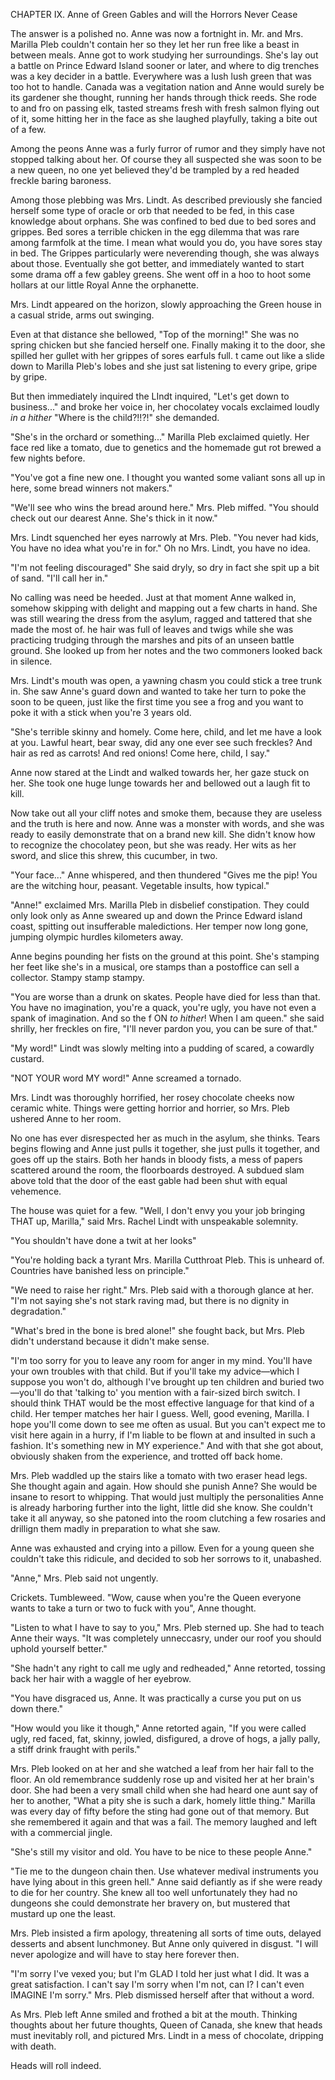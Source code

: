 CHAPTER IX. Anne of Green Gables and will the Horrors Never Cease

The answer is a polished no. Anne was now a fortnight in. Mr. and Mrs. Marilla Pleb couldn't contain her so they let her run free like a beast in between meals. Anne got to work studying her surroundings. She's lay out a battle on Prince Edward Island sooner or later, and where to dig trenches was a key decider in a battle. Everywhere was a lush lush green that was too hot to handle. Canada was a vegitation nation and Anne would surely be its gardener she thought, running her hands through thick reeds. She rode to and fro on passing elk, tasted streams fresh with fresh salmon flying out of it, some hitting her in the face as she laughed playfully, taking a bite out of a few.

Among the peons Anne was a furly furror of rumor and they simply have not stopped talking about her. Of course they all suspected she was soon to be a new queen, no one yet believed they'd be trampled by a red headed freckle baring baroness.

Among those plebbing was Mrs. Lindt. As described previously she fancied herself some type of oracle or orb that needed to be fed, in this case knowledge about orphans. She was confined to bed due to bed sores and grippes. Bed sores a terrible chicken in the egg dilemma that was rare among farmfolk at the time. I mean what would you do, you have sores stay in bed. The Grippes particularly were neverending though, she was always about those. Eventually she got better, and immediately wanted to start some drama off a few gabley greens. She went off in a hoo to hoot some hollars at our little Royal Anne the orphanette.

Mrs. Lindt appeared on the horizon, slowly approaching the Green house in a casual stride, arms out swinging.

Even at that distance she bellowed, "Top of the morning!" She was no spring chicken but she fancied herself one. Finally making it to the door, she spilled her gullet with her grippes of sores earfuls full. t came out like a slide down to Marilla Pleb's lobes and she just sat listening to every gripe, gripe by gripe.

But then immediately inquired the LIndt inquired, "Let's get down to business..."  and broke her voice in, her chocolatey vocals exclaimed loudly _in a hither_ "Where is the child?!!?!" she demanded.

"She's in the orchard or something..." Marilla Pleb exclaimed quietly. Her face red like a tomato, due to genetics and the homemade gut rot brewed a few nights before.

"You've got a fine new one. I thought you wanted some valiant sons all up in here, some bread winners not makers."

"We'll see who wins the bread around here." Mrs. Pleb miffed. "You should check out our dearest Anne. She's thick in it now."

Mrs. Lindt squenched her eyes narrowly at Mrs. Pleb. "You never had kids, You have no idea what you're in for." Oh no Mrs. Lindt, you have no idea.

"I'm not feeling discouraged" She said dryly, so dry in fact she spit up a bit of sand. "I'll call her in."

No calling was need be heeded. Just at that moment Anne walked in, somehow skipping with delight and mapping out a few charts in hand. She was still wearing the dress from the asylum, ragged and tattered that she made the most of. he hair was full of leaves and twigs while she was practicing trudging through the marshes and pits of an unseen battle ground. She looked up from her notes and the two commoners looked back in silence.

Mrs. Lindt's mouth was open, a yawning chasm you could stick a tree trunk in. She saw Anne's guard down and wanted to take her turn to poke the soon to be queen, just like the first time you see a frog and you want to poke it with a stick when you're 3 years old.

"She's terrible skinny and homely. Come here, child, and let me have a look at you. Lawful heart, bear sway, did any one ever see such freckles? And hair as red as carrots! And red onions! Come here, child, I say."

Anne now stared at the Lindt and walked towards her, her gaze stuck on her. She took one huge lunge towards her and bellowed out a laugh fit to kill.

Now take out all your cliff notes and smoke them, because they are useless and the truth is here and now. Anne was a monster with words, and she was ready to easily demonstrate that on a brand new kill. She didn't know how to recognize the chocolatey peon, but she was ready. Her wits as her sword, and slice this shrew, this cucumber, in two.

"Your face..." Anne whispered, and then thundered "Gives me the pip! You are the witching hour, peasant. Vegetable insults, how typical."

"Anne!" exclaimed Mrs. Marilla Pleb in disbelief constipation. They could only look only as Anne sweared up and down the Prince Edward island coast, spitting out insufferable maledictions. Her temper now long gone, jumping olympic hurdles kilometers away.

Anne begins pounding her fists on the ground at this point. She's stamping her feet like she's in a musical, ore stamps than a postoffice can sell a collector. Stampy stamp stampy.

"You are worse than a drunk on skates. People have died for less than that. You have no imagination, you're a quack, you're ugly, you have not even a spank of imagination. And so the f ON _to hither_! When I am queen." she said shrilly, her freckles on fire, "I'll never pardon you, you can be sure of that."

"My word!" Lindt was slowly melting into a pudding of scared, a cowardly custard.

"NOT YOUR word MY word!" Anne screamed a tornado.

Mrs. Lindt was thoroughly horrified, her rosey chocolate cheeks now ceramic white. Things were getting horrior and horrier, so Mrs. Pleb ushered Anne to her room.

No one has ever disrespected her as much in the asylum, she thinks. Tears begins flowing and Anne just pulls it together, she just pulls it together, and goes off up the stairs. Both her hands in bloody fists, a mess of papers scattered around the room, the floorboards destroyed. A subdued slam above told that the door of the east gable had been shut with equal vehemence.

The house was quiet for a few. "Well, I don't envy you your job bringing THAT up, Marilla," said Mrs. Rachel Lindt with unspeakable solemnity.

"You shouldn't have done a twit at her looks"

"You're holding back a tyrant Mrs. Marilla Cutthroat Pleb. This is unheard of. Countries have banished less on principle."

"We need to raise her right." Mrs. Pleb said with a thorough glance at her. "I'm not saying she's not stark raving mad, but there is no dignity in degradation."

"What's bred in the bone is bred alone!" she fought back, but Mrs. Pleb didn't understand because it didn't make sense.

"I'm too sorry for you to leave any room for anger in my mind. You'll have your own troubles with that child. But if you'll take my advice—which I suppose you won't do, although I've brought up ten children and buried two—you'll do that 'talking to' you mention with a fair-sized birch switch. I should think THAT would be the most effective language for that kind of a child. Her temper matches her hair I guess. Well, good evening, Marilla. I hope you'll come down to see me often as usual. But you can't expect me to visit here again in a hurry, if I'm liable to be flown at and insulted in such a fashion. It's something new in MY experience." And with that she got about, obviously shaken from the experience, and trotted off back home.

Mrs. Pleb waddled up the stairs like a tomato with two eraser head legs. She thought again and again. How should she punish Anne? She would be insane to resort to whipping. That would just multiply the personalities Anne is already harboring further into the light, little did she know. She couldn't take it all anyway, so she patoned into the room clutching a few rosaries and drillign them madly in preparation to what she saw.

Anne was exhausted and crying into a pillow. Even for a young queen she couldn't take this ridicule, and decided to sob her sorrows to it, unabashed.

"Anne," Mrs. Pleb said not ungently.

Crickets. Tumbleweed. "Wow, cause when you're the Queen everyone wants to take a turn or two to fuck with you", Anne thought.

"Listen to what I have to say to you," Mrs. Pleb sterned up. She had to teach Anne their ways. "It was completely unneccasry, under our roof you should uphold yourself better."

"She hadn't any right to call me ugly and redheaded," Anne retorted, tossing back her hair with a waggle of her eyebrow.

"You have disgraced us, Anne. It was practically a curse you put on us down there."

"How would you like it though," Anne retorted again, "If you were called ugly, red faced, fat, skinny, jowled, disfigured, a drove of hogs, a jally pally, a stiff drink fraught with perils."

Mrs. Pleb looked on at her and she watched a leaf from her hair fall to the floor. An old remembrance suddenly rose up and visited her at her brain's door. She had been a very small child when she had heard one aunt say of her to another, "What a pity she is such a dark, homely little thing." Marilla was every day of fifty before the sting had gone out of that memory. But she remembered it again and that was a fail. The memory laughed and left with a commercial jingle.

"She's still my visitor and old. You have to be nice to these people Anne."

"Tie me to the dungeon chain then. Use whatever medival instruments you have lying about in this green hell." Anne said defiantly as if she were ready to die for her country. She knew all too well unfortunately they had no dungeons she could demonstrate her bravery on, but mustered that mustard up one the least.

Mrs. Pleb insisted a firm apology, threatening all sorts of time outs, delayed desserts and absent lunchmoney. But Anne only quivered in disgust. "I will never apologize and will have to stay here forever then.

"I'm sorry I've vexed you; but I'm GLAD I told her just what I did. It was a great satisfaction. I can't say I'm sorry when I'm not, can I? I can't even IMAGINE I'm sorry." Mrs. Pleb dismissed herself after that without a word.

As Mrs. Pleb left Anne smiled and frothed a bit at the mouth. Thinking thoughts about her future thoughts, Queen of Canada, she knew that heads must inevitably roll, and pictured Mrs. Lindt in a mess of chocolate, dripping with death.

Heads will roll indeed.
